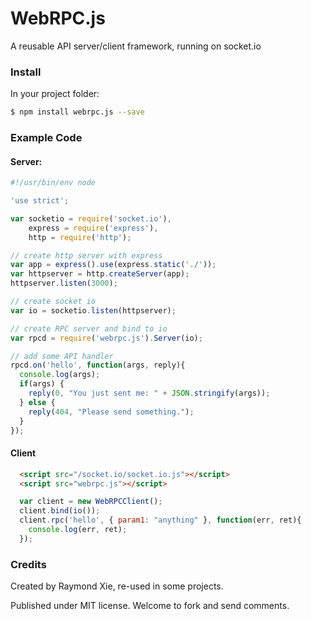 # WebRPC.js

A reusable API server/client framework, running on socket.io

### Install

In your project folder:

```bash
$ npm install webrpc.js --save
```

### Example Code

#### Server:

```javascript
#!/usr/bin/env node

'use strict';

var socketio = require('socket.io'),
    express = require('express'),
    http = require('http');

// create http server with express
var app = express().use(express.static('./'));
var httpserver = http.createServer(app);
httpserver.listen(3000);

// create socket io
var io = socketio.listen(httpserver);

// create RPC server and bind to io
var rpcd = require('webrpc.js').Server(io);

// add some API handler
rpcd.on('hello', function(args, reply){
  console.log(args);
  if(args) {
    reply(0, "You just sent me: " + JSON.stringify(args));
  } else {
    reply(404, "Please send something.");
  }
});
```

#### Client

```html
  <script src="/socket.io/socket.io.js"></script>
  <script src="webrpc.js"></script>
```

```javascript
  var client = new WebRPCClient();
  client.bind(io());
  client.rpc('hello', { param1: "anything" }, function(err, ret){
    console.log(err, ret);
  });
```

### Credits

Created by Raymond Xie, re-used in some projects.

Published under MIT license. Welcome to fork and send comments.
